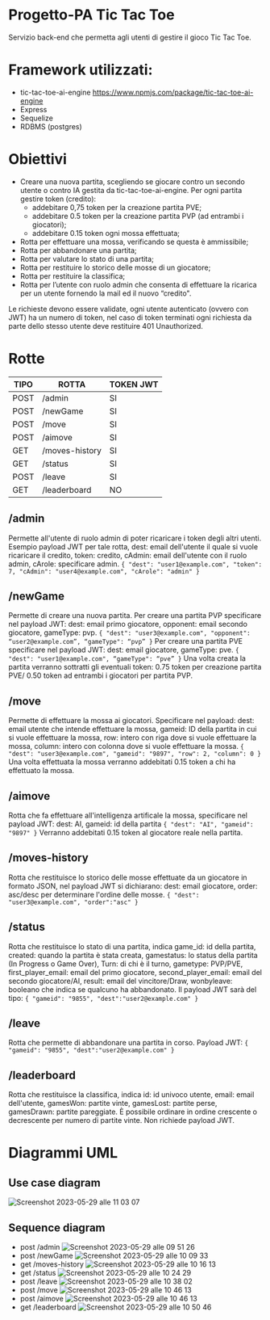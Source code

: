 # Progetto-PA Tic Tac Toe
Servizio back-end che permetta agli utenti di gestire il gioco Tic Tac Toe.

# Framework utilizzati:
-	tic-tac-toe-ai-engine https://www.npmjs.com/package/tic-tac-toe-ai-engine
-	Express
-	Sequelize
-	RDBMS (postgres)

# Obiettivi
- Creare una nuova partita, scegliendo se giocare contro un secondo utente o contro IA gestita da tic-tac-toe-ai-engine.
  Per ogni partita gestire token (credito):
  - addebitare 0,75 token per la creazione partita PVE;
  - addebitare 0.5 token per la creazione partita PVP (ad entrambi i giocatori);
  - addebitare 0.15 token ogni mossa effettuata;
- Rotta per effettuare una mossa, verificando se questa è ammissibile;
- Rotta per abbandonare una partita;
- Rotta per valutare lo stato di una partita;
- Rotta per restituire lo storico delle mosse di un giocatore;
- Rotta per restituire la classifica;
- Rotta per l’utente con ruolo admin che consenta di effettuare la ricarica per un utente fornendo la mail ed il nuovo “credito".

Le richieste devono essere validate, ogni utente autenticato (ovvero con JWT) ha un numero di token, nel caso di token terminati ogni richiesta da parte dello stesso utente deve restituire 401 Unauthorized.

# Rotte
| TIPO  | ROTTA | TOKEN JWT |
| ------------- | ------------- | --------------- |
| POST  | /admin  | SI |
| POST  | /newGame  | SI |
| POST  | /move  | SI |
| POST  | /aimove  | SI |
| GET | /moves-history  | SI |
| GET  | /status  | SI |
| POST  | /leave  | SI |
| GET  | /leaderboard  | NO |

## /admin
Permette all'utente di ruolo admin di poter ricaricare i token degli altri utenti. Esempio payload JWT per tale rotta, dest: email dell'utente il quale si vuole ricaricare il credito, token: credito, cAdmin: email dell'utente con il ruolo admin, cArole: specificare admin.
 `{
  "dest": "user1@example.com",
  "token": 7,
  "cAdmin": "user4@example.com",
  "cArole": "admin"
}`

## /newGame
Permette di creare una nuova partita. Per creare una partita PVP specificare nel payload JWT: dest: email primo giocatore, opponent: email secondo giocatore, gameType: pvp.
`{
  "dest": "user3@example.com",
  "opponent": “user2@example.com”,
  “gameType": “pvp”
}`
Per creare una partita PVE specificare nel payload JWT: dest: email giocatore, gameType: pve.
`{
  "dest": "user1@example.com",
  “gameType": “pve”
}`
Una volta creata la partita verranno sottratti gli eventuali token: 0.75 token per creazione partita PVE/ 0.50 token ad entrambi i giocatori per partita PVP.

## /move
Permette di effettuare la mossa ai giocatori. Specificare nel payload: dest: email utente che intende effettuare la mossa, gameid: ID della partita in cui si vuole effettuare la mossa, row: intero con riga dove si vuole effettuare la mossa, column: intero con colonna dove si vuole effettuare la mossa.
`{
  "dest": "user3@example.com",
  "gameid": "9897",
  "row": 2,
  "column": 0
}`
Una volta effettuata la mossa verranno addebitati 0.15 token a chi ha effettuato la mossa.

## /aimove
Rotta che fa effettuare all'intelligenza artificale la mossa, specificare nel payload JWT: dest: AI, gameid: id della partita
`{
  "dest": "AI",
  "gameid": "9897"
}`
Verranno addebitati 0.15 token al giocatore reale nella partita.

## /moves-history
Rotta che restituisce lo storico delle mosse effettuate da un giocatore in formato JSON, nel payload JWT si dichiarano: dest: email giocatore, order: asc/desc per determinare l'ordine delle mosse.
`{
  "dest": "user3@example.com",
  "order":"asc"
}`

## /status
Rotta che restituisce lo stato di una partita, indica game_id: id della partita, created: quando la partita è stata creata, gamestatus: lo status della partita (In Progress o Game Over), Turn: di chi è il turno, gametype: PVP/PVE, first_player_email: email del primo giocatore, second_player_email: email del secondo giocatore/AI, result: email del vincitore/Draw, wonbyleave: booleano che indica se qualcuno ha abbandonato. Il payload JWT sarà del tipo:
`{
  "gameid": "9855",
  "dest":"user2@example.com"
}`

## /leave
Rotta che permette di abbandonare una partita in corso. Payload JWT:
`{
  "gameid": "9855",
  "dest":"user2@example.com"
}`

## /leaderboard
Rotta che restituisce la classifica, indica id: id univoco utente, email: email dell'utente, gamesWon: partite vinte, gamesLost: partite perse, gamesDrawn: partite pareggiate. È possibile ordinare in ordine crescente o decrescente per numero di partite vinte. Non richiede payload JWT.

# Diagrammi UML
## Use case diagram
![Screenshot 2023-05-29 alle 11 03 07](https://github.com/cicciolodi11/Progetto-PA-tictactoe/assets/74373173/dcc57d05-bf46-4b3c-b67f-f1c6d6a363cb)
## Sequence diagram
- post /admin
![Screenshot 2023-05-29 alle 09 51 26](https://github.com/cicciolodi11/Progetto-PA-tictactoe/assets/74373173/6e98e1b0-1918-4019-a0ce-43a728fcd337)
- post /newGame
![Screenshot 2023-05-29 alle 10 09 33](https://github.com/cicciolodi11/Progetto-PA-tictactoe/assets/74373173/1cfc1db6-3ab3-44b5-8bdc-1edf7b50e895)
- get /moves-history
![Screenshot 2023-05-29 alle 10 16 13](https://github.com/cicciolodi11/Progetto-PA-tictactoe/assets/74373173/75e0c16b-2299-4394-b140-14446c63868c)
- get /status
![Screenshot 2023-05-29 alle 10 24 29](https://github.com/cicciolodi11/Progetto-PA-tictactoe/assets/74373173/17ba5db1-41ff-44b2-836c-80e833bbf423)
- post /leave
![Screenshot 2023-05-29 alle 10 38 02](https://github.com/cicciolodi11/Progetto-PA-tictactoe/assets/74373173/f9f375cf-3030-4d79-aa88-f22b89ef4dba)
- post /move
![Screenshot 2023-05-29 alle 10 46 13](https://github.com/cicciolodi11/Progetto-PA-tictactoe/assets/74373173/35ee156b-5bfa-48c1-b791-6d8a5f59a096)
- post /aimove
![Screenshot 2023-05-29 alle 10 46 13](https://github.com/cicciolodi11/Progetto-PA-tictactoe/assets/74373173/2bdf61a7-0eb1-4d92-9b25-b5fde6883ebe)
- get /leaderboard
![Screenshot 2023-05-29 alle 10 50 46](https://github.com/cicciolodi11/Progetto-PA-tictactoe/assets/74373173/0f204907-5eec-4514-a305-b7aabb18fc90)


